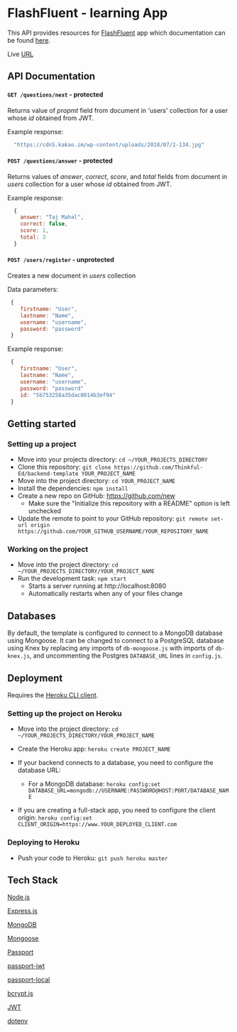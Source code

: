 FlashFluent - learning App
============================

This API provides resources for [FlashFluent](https://flashfluent.herokuapp.com/) app which documentation can be found [here](https://github.com/valsakel/spaced-repetition-client).

Live [URL](https://spaced-rep-marjef-server.herokuapp.com/)

## API Documentation
#### `GET /questions/next` - protected
 
Returns value of *propmt* field from document in 'users' collection for a user 
whose *id* obtained from JWT.

Example response:
 
```javascript
  "https://cdn5.kakao.im/wp-content/uploads/2018/07/2-134.jpg"
```

#### `POST /questions/answer` - protected
 
Returns values of *answer*, *correct*, *score*, and *total* fields from document in 
*users* collection for a user whose *id* obtained from JWT.
 
Example response:

```javascript
  {
    answer: "Taj Mahal",
    correct: false,
    score: 1,
    total: 3
  }
```

#### `POST /users/register` - unprotected

Creates a new document in *users* collection

Data parameters:

```javascript
 {
    firstname: "User",
    lastname: "Name",
    username: "username",  
    password: "password"
 } 
```

Example response:

```javascript
 {
    firstname: "User",
    lastname: "Name",
    username: "username",  
    password: "password"
    id: "5b753258a35dac0014b3ef94"
 }
```

## Getting started

### Setting up a project

* Move into your projects directory: `cd ~/YOUR_PROJECTS_DIRECTORY`
* Clone this repository: `git clone https://github.com/Thinkful-Ed/backend-template YOUR_PROJECT_NAME`
* Move into the project directory: `cd YOUR_PROJECT_NAME`
* Install the dependencies: `npm install`
* Create a new repo on GitHub: https://github.com/new
    * Make sure the "Initialize this repository with a README" option is left unchecked
* Update the remote to point to your GitHub repository: `git remote set-url origin https://github.com/YOUR_GITHUB_USERNAME/YOUR_REPOSITORY_NAME`

### Working on the project

* Move into the project directory: `cd ~/YOUR_PROJECTS_DIRECTORY/YOUR_PROJECT_NAME`
* Run the development task: `npm start`
    * Starts a server running at http://localhost:8080
    * Automatically restarts when any of your files change

## Databases

By default, the template is configured to connect to a MongoDB database using Mongoose.  It can be changed to connect to a PostgreSQL database using Knex by replacing any imports of `db-mongoose.js` with imports of `db-knex.js`, and uncommenting the Postgres `DATABASE_URL` lines in `config.js`.

## Deployment

Requires the [Heroku CLI client](https://devcenter.heroku.com/articles/heroku-command-line).

### Setting up the project on Heroku

* Move into the project directory: `cd ~/YOUR_PROJECTS_DIRECTORY/YOUR_PROJECT_NAME`
* Create the Heroku app: `heroku create PROJECT_NAME`

* If your backend connects to a database, you need to configure the database URL:
    * For a MongoDB database: `heroku config:set DATABASE_URL=mongodb://USERNAME:PASSWORD@HOST:PORT/DATABASE_NAME`

* If you are creating a full-stack app, you need to configure the client origin: `heroku config:set CLIENT_ORIGIN=https://www.YOUR_DEPLOYED_CLIENT.com`

### Deploying to Heroku

* Push your code to Heroku: `git push heroku master`

 ## Tech Stack
 
 [Node.js](https://nodejs.org/en/)
 
 [Express.js](https://expressjs.com/)
 
 [MongoDB](https://www.mongodb.com/)
 
 [Mongoose](https://mongoosejs.com/)
 
 [Passport](http://www.passportjs.org/)
 
 [passport-jwt](https://www.npmjs.com/package/passport-jwt)
 
 [passport-local](https://www.npmjs.com/package/passport-local)
 
 [bcrypt.js](https://github.com/dcodeIO/bcrypt.js/blob/master/README.md)
 
 [JWT](https://jwt.io/)
 
 [dotenv](https://www.npmjs.com/package/dotenv)